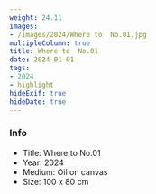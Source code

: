 ```yaml
---
weight: 24.11
images:
- /images/2024/Where to  No.01.jpg
multipleColumn: true
title: Where to  No.01
date: 2024-01-01
tags:
- 2024
- highlight
hideExif: true
hideDate: true
---
```


### Info

- Title: Where to  No.01
- Year: 2024
- Medium: Oil on canvas
- Size: 100 x 80 cm
